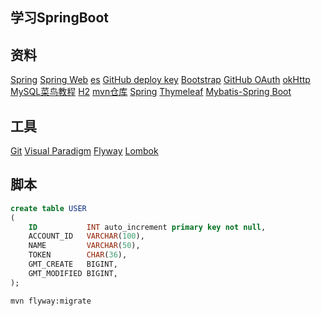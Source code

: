 ## 学习SpringBoot

## 资料
[Spring](https://spring.io/guides)
[Spring Web](https://spring.io/guides/gs/serving-web-content/)
[es](https://elasticsearch.cn/explore)
[GitHub deploy key](https://developer.github.com/v3/guides/managing-deploy-keys/#deploy-keys)
[Bootstrap](https://v3.bootcss.com/getting_started/)
[GitHub OAuth](https://developer.github.com/apps/building-oauth-apps/)
[okHttp](https://square.github.io/okhttp/)
[MySQL菜鸟教程](https://www.runoob.com/mysql/mysql-tutorial.html)
[H2](http://www.h2database.com/html/main.html)
[mvn仓库](https://mvnrepository.com/)
[Spring](https://docs.spring.io/spring-boot/docs/2.0.0.RC1/reference/htmlsingle/#boot-features-embedded-database-support)
[Thymeleaf](https://www.thymeleaf.org/doc/tutorials/3.0/usingthymeleaf.html#setting-attribute-values)
[Mybatis-Spring Boot](http://mybatis.org/spring-boot-starter/mybatis-spring-boot-autoconfigure/)

## 工具
[Git](https://git-scm.com/download)
[Visual Paradigm](https://www.visual-paradigm.com)
[Flyway](https://flywaydb.org/)
[Lombok](https://projectlombok.org/)

## 脚本
```sql
create table USER
(
    ID           INT auto_increment primary key not null,
    ACCOUNT_ID   VARCHAR(100),
    NAME         VARCHAR(50),
    TOKEN        CHAR(36),
    GMT_CREATE   BIGINT,
    GMT_MODIFIED BIGINT,
);
```
```bash
mvn flyway:migrate
```
